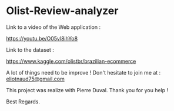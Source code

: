 # Olist-Review-analyzer

Link to a video of the Web application : 

https://youtu.be/O05vl8ihYo8

Link to the dataset : 

https://www.kaggle.com/olistbr/brazilian-ecommerce



A lot of things need to be improve ! Don't hesitate to join me at : eliotnaud75@gmail.com

This project was realize with Pierre Duval. Thank you for you help !

Best Regards.
